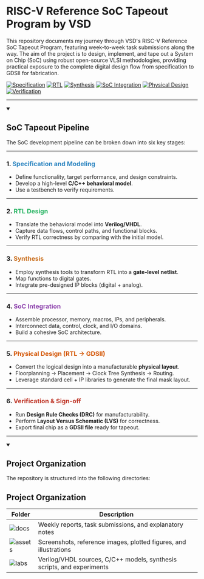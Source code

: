 # RISC-V Reference SoC Tapeout Program by VSD

This repository documents my journey through VSD's RISC-V Reference SoC Tapeout Program, featuring week-to-week task submissions along the way. The aim of the project is to design, implement, and tape out a System on Chip (SoC) using robust open-source VLSI methodologies, providing practical exposure to the complete digital design flow from specification to GDSII for fabrication.

[![Specification](https://img.shields.io/badge/Specification-Modeling-2E86C1?style=flat-square)](./docs) [![RTL](https://img.shields.io/badge/RTL-Design-28B463?style=flat-square)](./labs) [![Synthesis](https://img.shields.io/badge/Synthesis-CA6F1E?style=flat-square)](#) [![SoC Integration](https://img.shields.io/badge/SoC-Integration-8E44AD?style=flat-square)](#) [![Physical Design](https://img.shields.io/badge/Physical-Design-D35400?style=flat-square)](#) [![Verification](https://img.shields.io/badge/Verification-Signoff-C0392B?style=flat-square)](#)


---
<details open>
<summary><h2> SoC Tapeout Pipeline </h2></summary>

The SoC development pipeline can be broken down into six key stages:

---

### 1. <span style="color:#2E86C1">Specification and Modeling</span>
- Define functionality, target performance, and design constraints.  
- Develop a high-level **C/C++ behavioral model**.  
- Use a testbench to verify requirements.

---

### 2. <span style="color:#28B463">RTL Design</span>
- Translate the behavioral model into **Verilog/VHDL**.  
- Capture data flows, control paths, and functional blocks.  
- Verify RTL correctness by comparing with the initial model.

---

### 3. <span style="color:#CA6F1E">Synthesis</span>
- Employ synthesis tools to transform RTL into a **gate-level netlist**.  
- Map functions to digital gates.  
- Integrate pre-designed IP blocks (digital + analog).

---

### 4. <span style="color:#8E44AD">SoC Integration</span>
- Assemble processor, memory, macros, IPs, and peripherals.  
- Interconnect data, control, clock, and I/O domains.  
- Build a cohesive SoC architecture.

---

### 5. <span style="color:#D35400">Physical Design (RTL → GDSII)</span>
- Convert the logical design into a manufacturable **physical layout**.  
- Floorplanning → Placement → Clock Tree Synthesis → Routing.  
- Leverage standard cell + IP libraries to generate the final mask layout.

---

### 6. <span style="color:#C0392B">Verification & Sign-off</span>
- Run **Design Rule Checks (DRC)** for manufacturability.  
- Perform **Layout Versus Schematic (LVS)** for correctness.  
- Export final chip as a **GDSII file** ready for tapeout.

---
</details>

<details open>
<summary><h2> Project Organization </h2></summary>

The repository is structured into the following directories:

## Project Organization

| Folder | Description |
|--------|-------------|
| ![docs](https://img.shields.io/badge/docs-Reports%20%26%20Notes-2E86C1?style=flat-square) | Weekly reports, task submissions, and explanatory notes |
| ![assets](https://img.shields.io/badge/assets-Media%20%26%20Figures-28B463?style=flat-square) | Screenshots, reference images, plotted figures, and illustrations |
| ![labs](https://img.shields.io/badge/labs-Code%20%26%20Scripts-CA6F1E?style=flat-square) | Verilog/VHDL sources, C/C++ models, synthesis scripts, and experiments |

